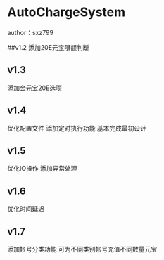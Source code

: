 # AutoChargeSystem
author：sxz799

##v1.2
添加20E元宝限额判断

##  v1.3
添加金元宝20E选项

##  v1.4
优化配置文件
添加定时执行功能
基本完成最初设计

##  v1.5
优化IO操作
添加异常处理

## v1.6
优化时间延迟

## v1.7
添加帐号分类功能
可为不同类别帐号充值不同数量元宝

